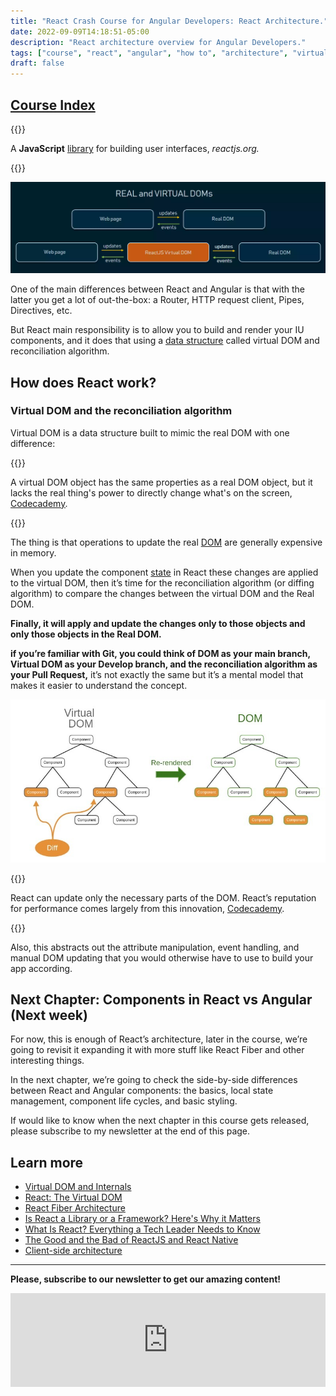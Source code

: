 ```yaml
---
title: "React Crash Course for Angular Developers: React Architecture."
date: 2022-09-09T14:18:51-05:00
description: "React architecture overview for Angular Developers."
tags: ["course", "react", "angular", "how to", "architecture", "virtual dom"]
draft: false
---
```


[Course Index](posts/react-crash-course-for-angular-developers-intro/)
---

{{<lead>}}

A **JavaScript** [library](http://freecodecamp.org/news/is-react-a-library-or-a-framework/) for building user interfaces, _reactjs.org._

{{</lead>}}

![Real vs virtual DOM](Real-vs-Virtual-DOM.png.webp "Real vs virtual DOM, by [altexsoft](https://www.altexsoft.com/blog/engineering/the-good-and-the-bad-of-reactjs-and-react-native/)")

One of the main differences between React and Angular is that with the latter you get a lot of out-the-box: a Router, HTTP request client, Pipes, Directives, etc.

But React main responsibility is to allow you to build and render your IU components, and it does that using a [data structure](https://www.geeksforgeeks.org/data-structures/#:~:text=A%20data%20structure%20is%20a,%2C%20retrieving%2C%20and%20storing%20data.) called virtual DOM and reconciliation algorithm.


## How does React work?


### Virtual DOM and the reconciliation algorithm

Virtual DOM is a data structure built to mimic the real DOM with one difference:

{{<lead>}}

A virtual DOM object has the same properties as a real DOM object, but it lacks the real thing's power to directly change what's on the screen, [Codecademy](https://www.codecademy.com/article/react-virtual-dom)_._

{{</lead>}}

The thing is that operations to update the real [DOM](https://developer.mozilla.org/en-US/docs/Web/API/Document_Object_Model/Introduction) are generally expensive in memory.

When you update the component [state](https://en.wikipedia.org/wiki/State_(computer_science)) in React these changes are applied to the virtual DOM, then it’s time for the reconciliation algorithm (or diffing algorithm) to compare the changes between the virtual DOM and the Real DOM.

**Finally, it will apply and update the changes only to those objects and only those objects in the Real DOM.**

**if you’re familiar with Git, you could think of DOM as your main branch, Virtual DOM as your Develop branch, and the reconciliation algorithm as your Pull Request,** it’s not exactly the same but it’s a mental model that makes it easier to understand the concept.

![Virtual DOM and the reconciliation algorithm](virtual-dom.jpeg "Virtual DOM and the reconciliation algorithm, by [brainhub](https://brainhub.eu/library/what-is-react)")

{{<lead>}}

React can update only the necessary parts of the DOM. React’s reputation for performance comes largely from this innovation, [Codecademy](https://www.codecademy.com/article/react-virtual-dom).

{{</lead>}}

Also, this abstracts out the attribute manipulation, event handling, and manual DOM updating that you would otherwise have to use to build your app according.


## Next Chapter: Components in React vs Angular (Next week)

For now, this is enough of React’s architecture, later in the course, we’re going to revisit it expanding it with more stuff like React Fiber and other interesting things.

In the next chapter, we’re going to check the side-by-side differences between React and Angular components: the basics, local state management, component life cycles, and basic styling.

If would like to know when the next chapter in this course gets released, please subscribe to my newsletter at the end of this page.


## Learn more

* [Virtual DOM and Internals](https://reactjs.org/docs/faq-internals.html)
* [React: The Virtual DOM](https://www.codecademy.com/article/react-virtual-dom)
* [React Fiber Architecture](https://github.com/acdlite/react-fiber-architecture)
* [Is React a Library or a Framework? Here's Why it Matters](https://www.freecodecamp.org/news/is-react-a-library-or-a-framework/)
* [What Is React? Everything a Tech Leader Needs to Know](https://brainhub.eu/library/what-is-react)
* [The Good and the Bad of ReactJS and React Native](https://www.altexsoft.com/blog/engineering/the-good-and-the-bad-of-reactjs-and-react-native/)
* [Client-side architecture](https://twitter.com/apollographql/status/1255907988210057217/photo/1)

---

**Please, subscribe to our newsletter to get our amazing content!** 
<br />
<iframe src="https://embeds.beehiiv.com/a73a7bea-7c89-48e9-bf8d-65554157c3d4?slim=true" data-test-id="beehiiv-embed" frameborder="0" scrolling="no" style="margin: 0; border-radius: 0px !important; background-color: transparent;" width="100%"></iframe>